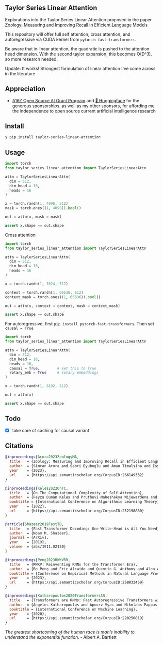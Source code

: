 ## Taylor Series Linear Attention

Explorations into the Taylor Series Linear Attention proposed in the paper <a href="https://arxiv.org/abs/2312.04927">Zoology: Measuring and Improving Recall in Efficient Language Models</a>

This repository will offer full self attention, cross attention, and autoregressive via CUDA kernel from `pytorch-fast-transformers`.

Be aware that in linear attention, the quadratic is pushed to the attention head dimension. With the second taylor expansion, this becomes O(D^3), so more research needed.

Update: It works! Strongest formulation of linear attention I've come across in the literature

## Appreciation

- <a href="https://a16z.com/supporting-the-open-source-ai-community/">A16Z Open Source AI Grant Program</a> and <a href="https://huggingface.co/">🤗 Huggingface</a> for the generous sponsorships, as well as my other sponsors, for affording me the independence to open source current artificial intelligence research

## Install

```bash
$ pip install taylor-series-linear-attention
```

## Usage

```python
import torch
from taylor_series_linear_attention import TaylorSeriesLinearAttn

attn = TaylorSeriesLinearAttn(
  dim = 512,
  dim_head = 16,
  heads = 16
)

x = torch.randn(1, 4096, 512)
mask = torch.ones((1, 4096)).bool()

out = attn(x, mask = mask)

assert x.shape == out.shape
```

Cross attention

```python
import torch
from taylor_series_linear_attention import TaylorSeriesLinearAttn

attn = TaylorSeriesLinearAttn(
  dim = 512,
  dim_head = 16,
  heads = 16
)

x = torch.randn(1, 1024, 512)

context = torch.randn(1, 65536, 512)
context_mask = torch.ones((1, 65536)).bool()

out = attn(x, context = context, mask = context_mask)

assert x.shape == out.shape
```

For autoregressive, first `pip install pytorch-fast-transformers`. Then set `causal = True`

```python
import torch
from taylor_series_linear_attention import TaylorSeriesLinearAttn

attn = TaylorSeriesLinearAttn(
  dim = 512,
  dim_head = 16,
  heads = 16,
  causal = True,        # set this to True
  rotary_emb = True     # rotary embeddings
)

x = torch.randn(1, 8192, 512)

out = attn(x)

assert x.shape == out.shape
```

## Todo

- [x] take care of caching for causal variant

## Citations

```bibtex
@inproceedings{Arora2023ZoologyMA,
  title   = {Zoology: Measuring and Improving Recall in Efficient Language Models},
  author  = {Simran Arora and Sabri Eyuboglu and Aman Timalsina and Isys Johnson and Michael Poli and James Zou and Atri Rudra and Christopher R'e},
  year    = {2023},
  url     = {https://api.semanticscholar.org/CorpusID:266149332}
}
```

```bibtex
@inproceedings{Keles2022OnTC,
  title   = {On The Computational Complexity of Self-Attention},
  author  = {Feyza Duman Keles and Pruthuvi Maheshakya Wijewardena and Chinmay Hegde},
  booktitle = {International Conference on Algorithmic Learning Theory},
  year    = {2022},
  url     = {https://api.semanticscholar.org/CorpusID:252198880}
}
```

```bibtex
@article{Shazeer2019FastTD,
  title   = {Fast Transformer Decoding: One Write-Head is All You Need},
  author  = {Noam M. Shazeer},
  journal = {ArXiv},
  year    = {2019},
  volume  = {abs/1911.02150}
}
```

```bibtex
@inproceedings{Peng2023RWKVRR,
  title   = {RWKV: Reinventing RNNs for the Transformer Era},
  author  = {Bo Peng and Eric Alcaide and Quentin G. Anthony and Alon Albalak and Samuel Arcadinho and Stella Biderman and Huanqi Cao and Xin Cheng and Michael Chung and Matteo Grella and G Kranthikiran and Xuming He and Haowen Hou and Przemyslaw Kazienko and Jan Kocoń and Jiaming Kong and Bartlomiej Koptyra and Hayden Lau and Krishna Sri Ipsit Mantri and Ferdinand Mom and Atsushi Saito and Xiangru Tang and Bolun Wang and Johan Sokrates Wind and Stansilaw Wozniak and Ruichong Zhang and Zhenyuan Zhang and Qihang Zhao and Peng Zhou and Jian Zhu and Rui Zhu},
  booktitle = {Conference on Empirical Methods in Natural Language Processing},
  year    = {2023},
  url     = {https://api.semanticscholar.org/CorpusID:258832459}
}
```

```bibtex
@inproceedings{Katharopoulos2020TransformersAR,
  title   = {Transformers are RNNs: Fast Autoregressive Transformers with Linear Attention},
  author  = {Angelos Katharopoulos and Apoorv Vyas and Nikolaos Pappas and Franccois Fleuret},
  booktitle = {International Conference on Machine Learning},
  year    = {2020},
  url     = {https://api.semanticscholar.org/CorpusID:220250819}
}
```

*The greatest shortcoming of the human race is man’s inability to understand the exponential function.* - Albert A. Bartlett
